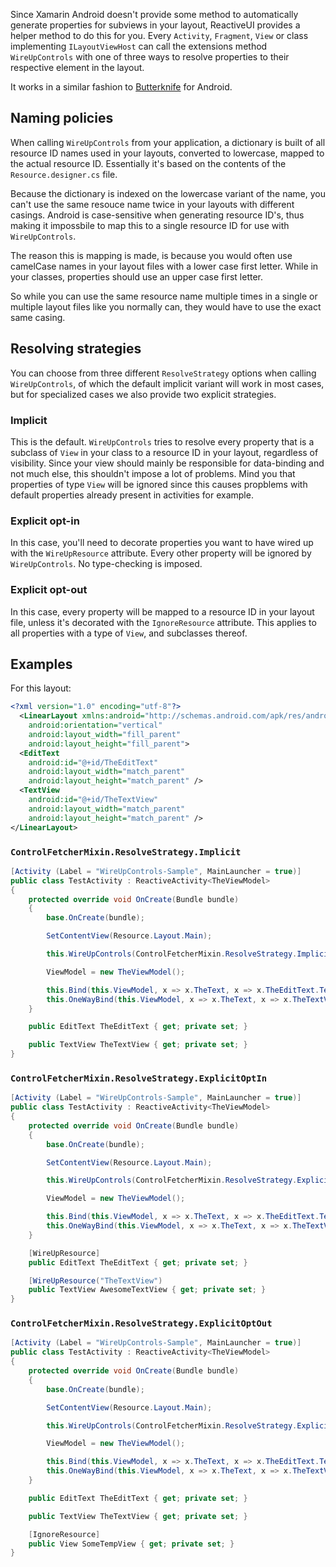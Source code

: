 Since Xamarin Android doesn't provide some method to automatically generate properties for subviews in your layout, ReactiveUI provides a helper method to do this for you.
Every `Activity`, `Fragment`, `View` or class implementing `ILayoutViewHost` can call the extensions method `WireUpControls` with one of three ways to resolve properties to their respective element in the layout.

It works in a similar fashion to [Butterknife](http://jakewharton.github.io/butterknife/) for Android.

## Naming policies

When calling `WireUpControls` from your application, a dictionary is built of all resource ID names used in your layouts, converted to lowercase, mapped to the actual resource ID. Essentially it's based on the contents of the `Resource.designer.cs` file.

Because the dictionary is indexed on the lowercase variant of the name, you can't use the same resouce name twice in your layouts with different casings. Android is case-sensitive when generating resource ID's, thus making it impossbile to map this to a single resource ID for use with `WireUpControls`.

The reason this is mapping is made, is because you would often use camelCase names in your layout files with a lower case first letter. While in your classes, properties should use an upper case first letter.

So while you can use the same resource name multiple times in a single or multiple layout files like you normally can, they would have to use the exact same casing.

## Resolving strategies

You can choose from three different `ResolveStrategy` options when calling `WireUpControls`, of which the default implicit variant will work in most cases, but for specialized cases we also provide two explicit strategies.

### Implicit

This is the default. `WireUpControls` tries to resolve every property that is a subclass of `View` in your class to a resource ID in your layout, regardless of visibility. Since your view should mainly be responsible for data-binding and not much else, this shouldn't impose a lot of problems. Mind you that properties of type `View` will be ignored since this causes propblems with default properties already present in activities for example.

### Explicit opt-in

In this case, you'll need to decorate properties you want to have wired up with the `WireUpResource` attribute. Every other property will be ignored by `WireUpControls`. No type-checking is imposed.

### Explicit opt-out

In this case, every property will be mapped to a resource ID in your layout file, unless it's decorated with the `IgnoreResource` attribute. This applies to all properties with a type of `View`, and subclasses thereof.

## Examples

For this layout:

```xml
<?xml version="1.0" encoding="utf-8"?>
  <LinearLayout xmlns:android="http://schemas.android.com/apk/res/android"
    android:orientation="vertical"
    android:layout_width="fill_parent"
    android:layout_height="fill_parent">
  <EditText
    android:id="@+id/TheEditText"
    android:layout_width="match_parent"
    android:layout_height="match_parent" />
  <TextView
    android:id="@+id/TheTextView"
    android:layout_width="match_parent"
    android:layout_height="match_parent" />
</LinearLayout>
```

### `ControlFetcherMixin.ResolveStrategy.Implicit`

```csharp
[Activity (Label = "WireUpControls-Sample", MainLauncher = true)]
public class TestActivity : ReactiveActivity<TheViewModel> 
{
    protected override void OnCreate(Bundle bundle)
    {
        base.OnCreate(bundle);

        SetContentView(Resource.Layout.Main);

        this.WireUpControls(ControlFetcherMixin.ResolveStrategy.Implicit);

        ViewModel = new TheViewModel();

        this.Bind(this.ViewModel, x => x.TheText, x => x.TheEditText.Text);
        this.OneWayBind(this.ViewModel, x => x.TheText, x => x.TheTextView.Text);
    }

    public EditText TheEditText { get; private set; }

    public TextView TheTextView { get; private set; }
}
```

### `ControlFetcherMixin.ResolveStrategy.ExplicitOptIn`

```csharp
[Activity (Label = "WireUpControls-Sample", MainLauncher = true)]
public class TestActivity : ReactiveActivity<TheViewModel>
{
    protected override void OnCreate(Bundle bundle)
    {
        base.OnCreate(bundle);

        SetContentView(Resource.Layout.Main);

        this.WireUpControls(ControlFetcherMixin.ResolveStrategy.ExplicitOptIn);

        ViewModel = new TheViewModel();

        this.Bind(this.ViewModel, x => x.TheText, x => x.TheEditText.Text);
        this.OneWayBind(this.ViewModel, x => x.TheText, x => x.TheTextView.Text);
    }

    [WireUpResource]
    public EditText TheEditText { get; private set; }

    [WireUpResource("TheTextView")
    public TextView AwesomeTextView { get; private set; }
}
```

### `ControlFetcherMixin.ResolveStrategy.ExplicitOptOut`

```csharp
[Activity (Label = "WireUpControls-Sample", MainLauncher = true)]
public class TestActivity : ReactiveActivity<TheViewModel>
{
    protected override void OnCreate(Bundle bundle)
    {
        base.OnCreate(bundle);

        SetContentView(Resource.Layout.Main);

        this.WireUpControls(ControlFetcherMixin.ResolveStrategy.ExplicitOptOut);

        ViewModel = new TheViewModel();

        this.Bind(this.ViewModel, x => x.TheText, x => x.TheEditText.Text);
        this.OneWayBind(this.ViewModel, x => x.TheText, x => x.TheTextView.Text);
    }

    public EditText TheEditText { get; private set; }

    public TextView TheTextView { get; private set; }

    [IgnoreResource]
    public View SomeTempView { get; private set; }
}
```

